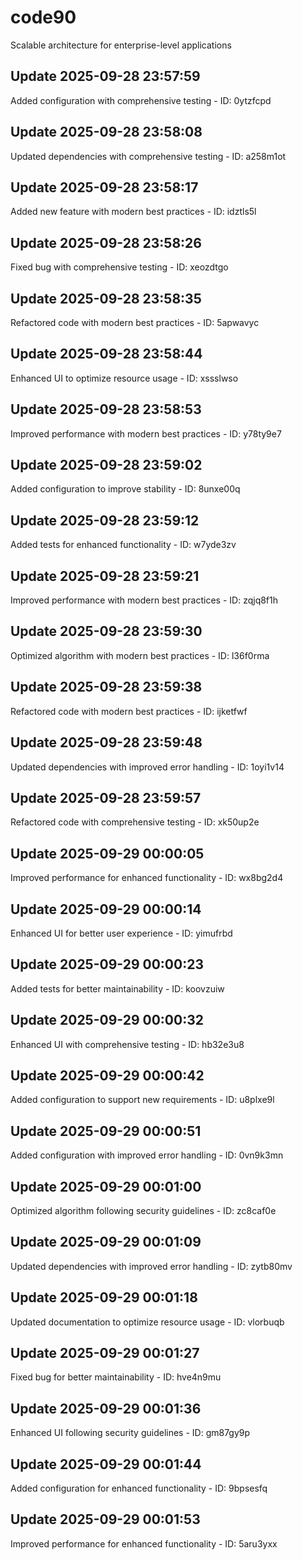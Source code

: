 # code90
Scalable architecture for enterprise-level applications

## Update 2025-09-28 23:57:59
Added configuration with comprehensive testing - ID: 0ytzfcpd


## Update 2025-09-28 23:58:08
Updated dependencies with comprehensive testing - ID: a258m1ot


## Update 2025-09-28 23:58:17
Added new feature with modern best practices - ID: idztls5l


## Update 2025-09-28 23:58:26
Fixed bug with comprehensive testing - ID: xeozdtgo


## Update 2025-09-28 23:58:35
Refactored code with modern best practices - ID: 5apwavyc


## Update 2025-09-28 23:58:44
Enhanced UI to optimize resource usage - ID: xssslwso


## Update 2025-09-28 23:58:53
Improved performance with modern best practices - ID: y78ty9e7


## Update 2025-09-28 23:59:02
Added configuration to improve stability - ID: 8unxe00q


## Update 2025-09-28 23:59:12
Added tests for enhanced functionality - ID: w7yde3zv


## Update 2025-09-28 23:59:21
Improved performance with modern best practices - ID: zqjq8f1h


## Update 2025-09-28 23:59:30
Optimized algorithm with modern best practices - ID: l36f0rma


## Update 2025-09-28 23:59:38
Refactored code with modern best practices - ID: ijketfwf


## Update 2025-09-28 23:59:48
Updated dependencies with improved error handling - ID: 1oyi1v14


## Update 2025-09-28 23:59:57
Refactored code with comprehensive testing - ID: xk50up2e


## Update 2025-09-29 00:00:05
Improved performance for enhanced functionality - ID: wx8bg2d4


## Update 2025-09-29 00:00:14
Enhanced UI for better user experience - ID: yimufrbd


## Update 2025-09-29 00:00:23
Added tests for better maintainability - ID: koovzuiw


## Update 2025-09-29 00:00:32
Enhanced UI with comprehensive testing - ID: hb32e3u8


## Update 2025-09-29 00:00:42
Added configuration to support new requirements - ID: u8plxe9l


## Update 2025-09-29 00:00:51
Added configuration with improved error handling - ID: 0vn9k3mn


## Update 2025-09-29 00:01:00
Optimized algorithm following security guidelines - ID: zc8caf0e


## Update 2025-09-29 00:01:09
Updated dependencies with improved error handling - ID: zytb80mv


## Update 2025-09-29 00:01:18
Updated documentation to optimize resource usage - ID: vlorbuqb


## Update 2025-09-29 00:01:27
Fixed bug for better maintainability - ID: hve4n9mu


## Update 2025-09-29 00:01:36
Enhanced UI following security guidelines - ID: gm87gy9p


## Update 2025-09-29 00:01:44
Added configuration for enhanced functionality - ID: 9bpsesfq


## Update 2025-09-29 00:01:53
Improved performance for enhanced functionality - ID: 5aru3yxx

